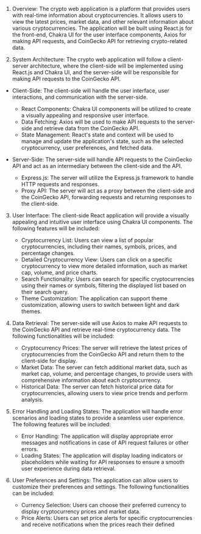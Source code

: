 
1. Overview:
The crypto web application is a platform that provides users with real-time information about cryptocurrencies. It allows users to view the latest prices, market data, and other relevant information about various cryptocurrencies. The application will be built using React.js for the front-end, Chakra UI for the user interface components, Axios for making API requests, and CoinGecko API for retrieving crypto-related data.

2. System Architecture:
The crypto web application will follow a client-server architecture, where the client-side will be implemented using React.js and Chakra UI, and the server-side will be responsible for making API requests to the CoinGecko API.

- Client-Side: The client-side will handle the user interface, user interactions, and communication with the server-side.
   - React Components: Chakra UI components will be utilized to create a visually appealing and responsive user interface.
   - Data Fetching: Axios will be used to make API requests to the server-side and retrieve data from the CoinGecko API.
   - State Management: React's state and context will be used to manage and update the application's state, such as the selected cryptocurrency, user preferences, and fetched data.

- Server-Side: The server-side will handle API requests to the CoinGecko API and act as an intermediary between the client-side and the API.
   - Express.js: The server will utilize the Express.js framework to handle HTTP requests and responses.
   - Proxy API: The server will act as a proxy between the client-side and the CoinGecko API, forwarding requests and returning responses to the client-side.

3. User Interface:
The client-side React application will provide a visually appealing and intuitive user interface using Chakra UI components. The following features will be included:
   - Cryptocurrency List: Users can view a list of popular cryptocurrencies, including their names, symbols, prices, and percentage changes.
   - Detailed Cryptocurrency View: Users can click on a specific cryptocurrency to view more detailed information, such as market cap, volume, and price charts.
   - Search Functionality: Users can search for specific cryptocurrencies using their names or symbols, filtering the displayed list based on their search query.
   - Theme Customization: The application can support theme customization, allowing users to switch between light and dark themes.

4. Data Retrieval:
The server-side will use Axios to make API requests to the CoinGecko API and retrieve real-time cryptocurrency data. The following functionalities will be included:
   - Cryptocurrency Prices: The server will retrieve the latest prices of cryptocurrencies from the CoinGecko API and return them to the client-side for display.
   - Market Data: The server can fetch additional market data, such as market cap, volume, and percentage changes, to provide users with comprehensive information about each cryptocurrency.
   - Historical Data: The server can fetch historical price data for cryptocurrencies, allowing users to view price trends and perform analysis.

5. Error Handling and Loading States:
The application will handle error scenarios and loading states to provide a seamless user experience. The following features will be included:
   - Error Handling: The application will display appropriate error messages and notifications in case of API request failures or other errors.
   - Loading States: The application will display loading indicators or placeholders while waiting for API responses to ensure a smooth user experience during data retrieval.

6. User Preferences and Settings:
The application can allow users to customize their preferences and settings. The following functionalities can be included:
   - Currency Selection: Users can choose their preferred currency to display cryptocurrency prices and market data.
   - Price Alerts: Users can set price alerts for specific cryptocurrencies and receive notifications when the prices reach their defined
